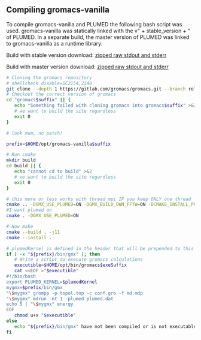## Compiling gromacs-vanilla

To compile gromacs-vanilla and PLUMED the following bash script was used.
gromacs-vanilla was statically linked with the v" + stable_version + " of PLUMED.
In a separate build, the master version of PLUMED was linked to gromacs-vanilla as a runtime library.

Build with stable version download: [zipped raw stdout and stderr](stable_output.zip)

Build with master version download: [zipped raw stdout and stderr](master_output.zip)

```bash
# Cloning the gromacs repository
# shellcheck disable=SC2154,2148
git clone --depth 1 https://gitlab.com/gromacs/gromacs.git --branch release-2025 --single-branch "gromacs$suffix"
# Checkout the correct version of gromacs
cd "gromacs$suffix" || {
   echo "Something failed with cloning gromacs into gromacs$suffix" >&2
   # we want to build the site regardless
   exit 0
}

# look mum, no patch!

prefix=$HOME/opt/gromacs-vanilla$suffix

# Run cmake
mkdir build
cd build || {
   echo "cannot cd to build" >&2
   # we want to build the site regardless
   exit 0
}

# this more or less works with thread_mpi IF you keep ONLY one thread
cmake .. -DGMX_USE_PLUMED=ON -DGMX_BUILD_OWN_FFTW=ON -DCMAKE_INSTALL_PREFIX="$prefix" -DGMX_ENABLE_CCACHE=ON  -Wno-dev
#I want plumed on
cmake . -DGMX_USE_PLUMED=ON

# Now make
cmake --build . -j11
cmake --install .

# plumedKernel is defined in the header that will be prepended to this by the CI
if [ -x "${prefix}/bin/gmx" ]; then
   # Write a script to execute gromacs calculations
   executible=$HOME/opt/bin/gromacs$exeSuffix
   cat <<EOF >"$executible"
#!/bin/bash
export PLUMED_KERNEL=$plumedKernel
mygmx=$prefix/bin/gmx
"\$mygmx" grompp -p topol.top -c conf.gro -f md.mdp
"\$mygmx" mdrun -nt 1 -plumed plumed.dat
echo 5 | "\$mygmx" energy
EOF
   chmod u+x "$executible"
else
   echo "${prefix}/bin/gmx" have not been compiled or is not executable
fi

```
